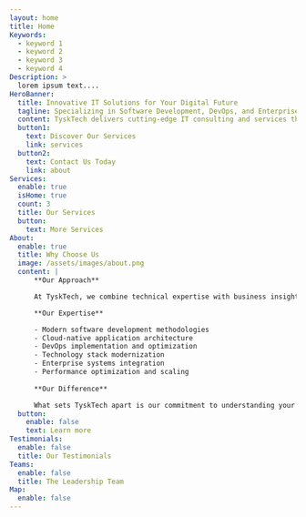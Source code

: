 ```yaml
---
layout: home
title: Home
Keywords:
  - keyword 1
  - keyword 2
  - keyword 3
  - keyword 4
Description: >
  lorem ipsum text....
HeroBanner:
  title: Innovative IT Solutions for Your Digital Future
  tagline: Specializing in Software Development, DevOps, and Enterprise Software & System Architecture
  content: TyskTech delivers cutting-edge IT consulting and services that transform your business challenges into technological advantages. Our expert team creates custom solutions that drive efficiency, scalability, and innovation.
  button1:
    text: Discover Our Services
    link: services
  button2:
    text: Contact Us Today
    link: about
Services:
  enable: true
  isHome: true
  count: 3
  title: Our Services
  button:
    text: More Services
About:
  enable: true
  title: Why Choose Us
  image: /assets/images/about.png
  content: |
      **Our Approach** 

      At TyskTech, we combine technical expertise with business insight. We don't just implement technology – we solve business problems. Our consultative approach ensures that every solution we deliver creates measurable value for your organization.

      **Our Expertise**

      - Modern software development methodologies
      - Cloud-native application architecture
      - DevOps implementation and optimization
      - Technology stack modernization
      - Enterprise systems integration
      - Performance optimization and scaling
      
      **Our Difference**

      What sets TyskTech apart is our commitment to understanding your business first. Technology should serve your goals, not dictate them. We work closely with your team to ensure our solutions align perfectly with your vision and objectives.
  button:
    enable: false
    text: Learn more
Testimonials:
  enable: false
  title: Our Testimonials
Teams:
  enable: false
  title: The Leadership Team
Map:
  enable: false
---
```

